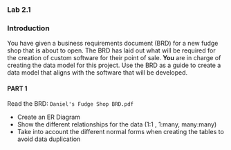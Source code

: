 ### Lab 2.1 

### Introduction
You have given a business requirements document (BRD) for a new fudge shop that is about to open. The BRD has laid out what will be required for the creation of custom software for their point of sale. **You** are in charge of creating the data model for this project. Use the BRD as a guide to create a data model that aligns with the software that will be developed. 

#### PART 1
Read the BRD: `Daniel's Fudge Shop BRD.pdf`
- Create an ER Diagram
- Show the different relationships for the data (1:1 , 1:many, many:many)
- Take into account the different normal forms when creating the tables to avoid data duplication
